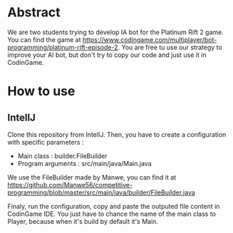 # Abstract
We are two students trying to develop IA bot for the Platinum Rift 2 game. You can find the game at https://www.codingame.com/multiplayer/bot-programming/platinum-rift-episode-2. You are free tu use our strategy to improve your AI bot, but don't try to copy our code and just use it in CodinGame.

# How to use

## IntelIJ

Clone this repository from IntelIJ. Then, you have to create a configuration with specific parameters :
- Main class : builder.FileBuilder
- Program arguments : src/main/java/Main.java

We use the FileBuilder made by Manwe, you can find it at https://github.com/Manwe56/competitive-programming/blob/master/src/main/java/builder/FileBuilder.java

Finaly, run the configuration, copy and paste the outputed file content in CodinGame IDE. You just have to chance the name of the main class to Player, because when it's build by default it's Main.
